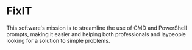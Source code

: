 # FixIT
This software's mission is to streamline the use of CMD and PowerShell prompts, making it easier and helping both professionals and laypeople looking for a solution to simple problems.

